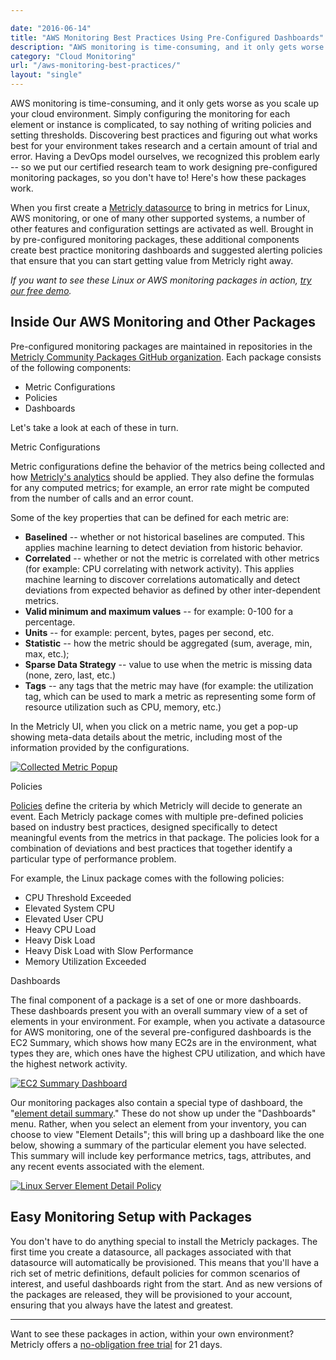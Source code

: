 ```yaml
---

date: "2016-06-14"
title: "AWS Monitoring Best Practices Using Pre-Configured Dashboards"
description: "AWS monitoring is time-consuming, and it only gets worse as you scale up your cloud environment. Luckily, we have these best practices to make life easier."
category: "Cloud Monitoring"
url: "/aws-monitoring-best-practices/"
layout: "single"
---
```


AWS monitoring is time-consuming, and it only gets worse as you scale up your cloud environment. Simply configuring the monitoring for each element or instance is complicated, to say nothing of writing policies and setting thresholds. Discovering best practices and figuring out what works best for your environment takes research and a certain amount of trial and error. Having a DevOps model ourselves, we recognized this problem early -- so we put our certified research team to work designing pre-configured monitoring packages, so you don't have to! Here's how these packages work.

When you first create a [Metricly datasource](https://www.metricly.com) to bring in metrics for Linux, AWS monitoring, or one of many other supported systems, a number of other features and configuration settings are activated as well. Brought in by pre-configured monitoring packages, these additional components create best practice monitoring dashboards and suggested alerting policies that ensure that you can start getting value from Metricly right away.

*If you want to see these Linux or AWS monitoring packages in action, [try our free demo](https://www.metricly.com/signup).*

Inside Our AWS Monitoring and Other Packages
--------------------------------------------

Pre-configured monitoring packages are maintained in repositories in the [Metricly Community Packages GitHub organization](https://github.com/netuitive-community-packages). Each package consists of the following components:

-   Metric Configurations
-   Policies
-   Dashboards

Let's take a look at each of these in turn.

Metric Configurations

Metric configurations define the behavior of the metrics being collected and how [Metricly's analytics](https://www.metricly.com/support/metrics/analytics) should be applied. They also define the formulas for any computed metrics; for example, an error rate might be computed from the number of calls and an error count.

Some of the key properties that can be defined for each metric are:

-   **Baselined** -- whether or not historical baselines are computed. This applies machine learning to detect deviation from historic behavior.
-   **Correlated** -- whether or not the metric is correlated with other metrics (for example: CPU correlating with network activity). This applies machine learning to discover correlations automatically and detect deviations from expected behavior as defined by other inter-dependent metrics.
-   **Valid minimum and maximum values** -- for example: 0-100 for a percentage.
-   **Units** -- for example: percent, bytes, pages per second, etc.
-   **Statistic** -- how the metric should be aggregated (sum, average, min, max, etc.);
-   **Sparse Data Strategy** -- value to use when the metric is missing data (none, zero, last, etc.)
-   **Tags** -- any tags that the metric may have (for example: the utilization tag, which can be used to mark a metric as representing some form of resource utilization such as CPU, memory, etc.)

In the Metricly UI, when you click on a metric name, you get a pop-up showing meta-data details about the metric, including most of the information provided by the configurations.

[![Collected Metric Popup](https://www.metricly.comhttps://s3-us-west-2.amazonaws.com/com-netuitive-app-usw2-public/wp-content/uploads/2016/06/Collected-Metric-Popup.png)](https://www.metricly.comhttps://s3-us-west-2.amazonaws.com/com-netuitive-app-usw2-public/wp-content/uploads/2016/06/Collected-Metric-Popup.png)

Policies

[Policies](https://www.metricly.com/support/events/policies) define the criteria by which Metricly will decide to generate an event. Each Metricly package comes with multiple pre-defined policies based on industry best practices, designed specifically to detect meaningful events from the metrics in that package. The policies look for a combination of deviations and best practices that together identify a particular type of performance problem.

For example, the Linux package comes with the following policies:

-   CPU Threshold Exceeded
-   Elevated System CPU
-   Elevated User CPU
-   Heavy CPU Load
-   Heavy Disk Load
-   Heavy Disk Load with Slow Performance
-   Memory Utilization Exceeded

Dashboards

The final component of a package is a set of one or more dashboards. These dashboards present you with an overall summary view of a set of elements in your environment. For example, when you activate a datasource for AWS monitoring, one of the several pre-configured dashboards is the EC2 Summary, which shows how many EC2s are in the environment, what types they are, which ones have the highest CPU utilization, and which have the highest network activity.

[![EC2 Summary Dashboard](https://www.metricly.comhttps://s3-us-west-2.amazonaws.com/com-netuitive-app-usw2-public/wp-content/uploads/2016/06/EC2-Summary-Dashboard-1024x471.png)](https://www.metricly.comhttps://s3-us-west-2.amazonaws.com/com-netuitive-app-usw2-public/wp-content/uploads/2016/06/EC2-Summary-Dashboard.png)

Our monitoring packages also contain a special type of dashboard, the "[element detail summary](https://www.metricly.com/support/inventory#element-detail-panel)." These do not show up under the "Dashboards" menu. Rather, when you select an element from your inventory, you can choose to view "Element Details"; this will bring up a dashboard like the one below, showing a summary of the particular element you have selected. This summary will include key performance metrics, tags, attributes, and any recent events associated with the element.

[![Linux Server Element Detail Policy](https://www.metricly.comhttps://s3-us-west-2.amazonaws.com/com-netuitive-app-usw2-public/wp-content/uploads/2016/06/Linux-Server-Element-Detail-Policy-1024x481.jpg)](https://www.metricly.comhttps://s3-us-west-2.amazonaws.com/com-netuitive-app-usw2-public/wp-content/uploads/2016/06/Linux-Server-Element-Detail-Policy.jpg)

Easy Monitoring Setup with Packages
-----------------------------------

You don't have to do anything special to install the Metricly packages. The first time you create a datasource, all packages associated with that datasource will automatically be provisioned. This means that you'll have a rich set of metric definitions, default policies for common scenarios of interest, and useful dashboards right from the start. And as new versions of the packages are released, they will be provisioned to your account, ensuring that you always have the latest and greatest.

* * * * *

Want to see these packages in action, within your own environment? Metricly offers a [no-obligation free trial](https://www.metricly.com/signup) for 21 days.
